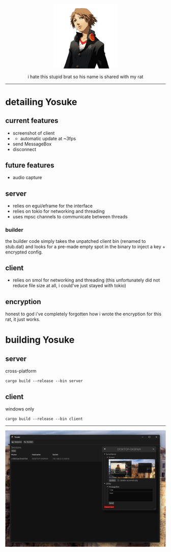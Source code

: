 <p align="center">
    <img alt="Yosuke Hanamura from Persona 4" src="./assets/yosuke.png" width="40%">
</p>
<p align="center">
    i hate this stupid brat so his name is shared with my rat
</p>

---

# detailing Yosuke
## current features
- screenshot of client
- - automatic update at ~3fps
- send MessageBox
- disconnect
## future features
- audio capture
## server
- relies on egui/eframe for the interface
- relies on tokio for networking and threading
- uses mpsc channels to communicate between threads
### builder
the builder code simply takes the unpatched client bin (renamed to stub.dat) and looks for a pre-made empty spot in the binary to inject a key + encrypted config.
## client
- relies on smol for networking and threading (this unfortunately did not reduce file size at all, i could've just stayed with tokio)
## encryption
honest to god i've completely forgotten how i wrote the encryption for this rat, it just works.

# building Yosuke
## server
cross-platform
```
cargo build --release --bin server
```
## client
windows only
```
cargo build --release --bin client
```

---

<img alt="UI for Yosuke (the RAT)" src="./assets/preview.png">
